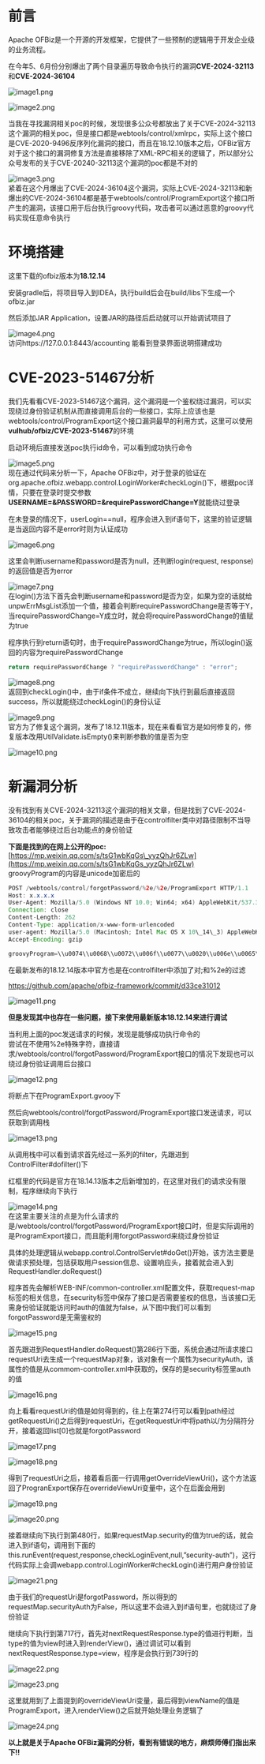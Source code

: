 前言
==

Apache OFBiz是一个开源的开发框架，它提供了一些预制的逻辑用于开发企业级的业务流程。

在今年5、6月份分别爆出了两个目录遍历导致命令执行的漏洞**CVE-2024-32113**和**CVE-2024-36104**

![image1.png](https://shs3.b.qianxin.com/attack_forum/2024/06/attach-b67b57456111e79fe2677158438a970fce003504.png)

![image2.png](https://shs3.b.qianxin.com/attack_forum/2024/06/attach-804e9c1895e329212b5c429095191af800650be8.png)

当我在寻找漏洞相关poc的时候，发现很多公众号都放出了关于CVE-2024-32113这个漏洞的相关poc，但是接口都是webtools/control/xmlrpc，实际上这个接口是CVE-2020-9496反序列化漏洞的接口，而且在18.12.10版本之后，OFBiz官方对于这个接口的漏洞修复方法是直接移除了XML-RPC相关的逻辑了，所以部分公众号发布的关于CVE-20240-32113这个漏洞的poc都是不对的

![image3.png](https://shs3.b.qianxin.com/attack_forum/2024/06/attach-2a2536d695ae0589f5cb09ff1d729b2180f92a7d.png)  
紧着在这个月爆出了CVE-2024-36104这个漏洞，实际上CVE-2024-32113和新爆出的CVE-2024-36104都是基于webtools/control/ProgramExport这个接口所产生的漏洞，该接口用于后台执行groovy代码，攻击者可以通过恶意的groovy代码实现任意命令执行

环境搭建
====

这里下载的ofbiz版本为**18.12.14**

安装gradle后，将项目导入到IDEA，执行build后会在build/libs下生成一个ofbiz.jar

然后添加JAR Application，设置JAR的路径后启动就可以开始调试项目了

![image4.png](https://shs3.b.qianxin.com/attack_forum/2024/06/attach-743717f0744a9b6be39ab27bfd11df297ce06330.png)  
访问https://127.0.0.1:8443/accounting 能看到登录界面说明搭建成功

CVE-2023-51467分析
================

我们先看看CVE-2023-51467这个漏洞，这个漏洞是一个鉴权绕过漏洞，可以实现绕过身份验证机制从而直接调用后台的一些接口，实际上应该也是webtools/control/ProgramExport这个接口漏洞最早的利用方式，这里可以使用**vulhub/ofbiz/CVE-2023-51467**的环境

启动环境后直接发送poc执行id命令，可以看到成功执行命令

![image5.png](https://shs3.b.qianxin.com/attack_forum/2024/06/attach-2bb7928ed61c0025819f40f0bd32706679b24d25.png)  
现在通过代码来分析一下，Apache OFBiz中，对于登录的验证在org.apache.ofbiz.webapp.control.LoginWorker#checkLogin()下，根据poc详情，只要在登录时提交参数**USERNAME=&amp;PASSWORD=&amp;requirePasswordChange=Y**就能绕过登录

在未登录的情况下，userLogin==null，程序会进入到if语句下，这里的验证逻辑是当返回内容不是error时则为认证成功

![image6.png](https://shs3.b.qianxin.com/attack_forum/2024/06/attach-0ecd6dc299b1bd9e242ef379658bf72fde9d170a.png)

这里会判断username和password是否为null，还判断login(request, response)的返回值是否为error

![image7.png](https://shs3.b.qianxin.com/attack_forum/2024/06/attach-fa6bff906554921bf8c5fa7cd68fa2735f667618.png)  
在login()方法下首先会判断username和password是否为空，如果为空的话就给unpwErrMsgList添加一个值，接着会判断requirePasswordChange是否等于Y，当requirePasswordChange=Y成立时，就会将requirePasswordChange的值赋为true

程序执行到return语句时，由于requirePasswordChange为true，所以login()返回的内容为requirePasswordChange

```java
return requirePasswordChange ? "requirePasswordChange" : "error";
```

![image8.png](https://shs3.b.qianxin.com/attack_forum/2024/06/attach-a68c3dadc1dec0fc86f2cb7201c3266ff02bfd28.png)  
返回到checkLogin()中，由于if条件不成立，继续向下执行到最后直接返回success，所以就能绕过checkLogin()的身份认证

![image9.png](https://shs3.b.qianxin.com/attack_forum/2024/06/attach-828587c8209d37e6d03f5c8e988f4b620b82d5bc.png)  
官方为了修复这个漏洞，发布了18.12.11版本，现在来看看官方是如何修复的，修复版本改用UtilValidate.isEmpty()来判断参数的值是否为空

![image10.png](https://shs3.b.qianxin.com/attack_forum/2024/06/attach-310b7ffae4a313231ebcd3a4120c3440444018c3.png)

新漏洞分析
=====

没有找到有关CVE-2024-32113这个漏洞的相关文章，但是找到了CVE-2024-36104的相关poc，关于漏洞的描述是由于在controlfilter类中对路径限制不当导致攻击者能够绕过后台功能点的身份验证

**下面是找到的在网上公开的poc:**  
[https://mp.weixin.qq.com/s/tsG1wbKqGs\_yyzQhJr6ZLw](https://mp.weixin.qq.com/s/tsG1wbKqGs_yyzQhJr6ZLw)  
groovyProgram的内容是unicode加密后的

```java
POST /webtools/control/forgotPassword/%2e/%2e/ProgramExport HTTP/1.1
Host: x.x.x.x
User-Agent: Mozilla/5.0 (Windows NT 10.0; Win64; x64) AppleWebKit/537.36 (KHTML, like Gecko) Chrome/113.0.0.0 Safari/537.36 Edg/113.0.1774.35
Connection: close
Content-Length: 262
Content-Type: application/x-www-form-urlencoded
user-agent: Mozilla/5.0 (Macintosh; Intel Mac OS X 10\_14\_3) AppleWebKit/605.1.15 (KHTML, like Gecko) Version/12.0.3 Safari/605.1.15
Accept-Encoding: gzip

groovyProgram=\\u0074\\u0068\\u0072\\u006f\\u0077\\u0020\\u006e\\u0065\\u0077\\u0020\\u0045\\u0078\\u0063\\u0065\\u0070\\u0074\\u0069\\u006f\\u006e\\u0028\\u0027\\u0069\\u0064\\u0027\\u002e\\u0065\\u0078\\u0065\\u0063\\u0075\\u0074\\u0065\\u0028\\u0029\\u002e\\u0074\\u0065\\u0078\\u0074\\u0029\\u003b
```

在最新发布的18.12.14版本中官方也是在controlfilter中添加了对;和%2e的过滤

<https://github.com/apache/ofbiz-framework/commit/d33ce31012>

![image11.png](https://shs3.b.qianxin.com/attack_forum/2024/06/attach-50a7c7b8e7ec5853a4b50c0f66e157d69d82ee8f.png)

**但是发现其中也存在一些问题，接下来使用最新版本18.12.14来进行调试**

当利用上面的poc发送请求的时候，发现是能够成功执行命令的  
尝试在不使用%2e特殊字符，直接请求/webtools/control/forgotPassword/ProgramExport接口的情况下发现也可以绕过身份验证调用后台接口

![image12.png](https://shs3.b.qianxin.com/attack_forum/2024/06/attach-7058eb5e05d00c0958dd1c256c0b5eb425d998d4.png)

将断点下在ProgramExport.gvooy下

然后向webtools/control/forgotPassword/ProgramExport接口发送请求，可以获取到调用栈

![image13.png](https://shs3.b.qianxin.com/attack_forum/2024/06/attach-733a877234956dcada01a4f3536a173cd6728b1b.png)

从调用栈中可以看到请求首先经过一系列的filter，先跟进到ControlFilter#dofilter()下

红框里的代码是官方在18.14.13版本之后新增加的，在这里对我们的请求没有限制，程序继续向下执行

![image14.png](https://shs3.b.qianxin.com/attack_forum/2024/06/attach-4639e19c147cb35cc6522d75213ae87be43ae29e.png)  
在这里主要关注的点是为什么请求的是/webtools/control/forgotPassword/ProgramExport接口时，但是实际调用的是ProgramExport接口，而且能利用forgotPassword来绕过身份验证

具体的处理逻辑从webapp.control.ControlServlet#doGet()开始，该方法主要是做请求预处理，包括获取用户session信息、设置响应头，接着就会进入到RequestHandler.doRequest()

程序首先会解析WEB-INF/common-controller.xml配置文件，获取request-map标签的相关信息，在security标签中保存了接口是否需要鉴权的信息，当该接口无需身份验证就能访问时auth的值就为false，从下图中我们可以看到forgotPassword是无需鉴权的

![image15.png](https://shs3.b.qianxin.com/attack_forum/2024/06/attach-a509b1dcbd8aabf566d0e2a567856ba14ff9cb09.png)

首先跟进到RequestHandler.doRequest()第286行下面，系统会通过所请求接口requestUri去生成一个requestMap对象，该对象有一个属性为securityAuth，该属性的值是从commom-controller.xml中获取的，保存的是security标签里auth的值

![image16.png](https://shs3.b.qianxin.com/attack_forum/2024/06/attach-68ac7b82d7d1d3a2050b747ed5a4285725918c71.png)

向上看看requestUri的值是如何得到的，往上在第274行可以看到path经过getRequestUri()之后得到requestUri，在getRequestUri中将path以/为分隔符分开，接着返回list\[0\]也就是forgotPassword

![image17.png](https://shs3.b.qianxin.com/attack_forum/2024/06/attach-2540f2778be063bce2152b5198099067e2697636.png)

![image18.png](https://shs3.b.qianxin.com/attack_forum/2024/06/attach-042741f9e97759ecc1746f7964c65408783dbf65.png)

得到了requestUri之后，接着看后面一行调用getOverrideViewUri()，这个方法返回了ProgranExport保存在overrideViewUri变量中，这个在后面会用到

![image19.png](https://shs3.b.qianxin.com/attack_forum/2024/06/attach-b9c3f342d1e0b5f525262b65b5901dd71d3707e6.png)

![image20.png](https://shs3.b.qianxin.com/attack_forum/2024/06/attach-2c2d4036adc67c56d31325b95d132b1e77479141.png)

接着继续向下执行到第480行，如果requestMap.security的值为true的话，就会进入到if语句，调用到下面的this.runEvent(request,response,checkLoginEvent,null,”security-auth”)，这行代码实际上会调webapp.control.LoginWorker#checkLogin()进行用户身份验证

![image21.png](https://shs3.b.qianxin.com/attack_forum/2024/06/attach-814255b09a8514076c27dc77ab6993b8b1658c05.png)

由于我们的requestUri是forgotPassword，所以得到的requestMap.securityAuth为False，所以这里不会进入到if语句里，也就绕过了身份验证

继续向下执行到第717行，首先对nextRequestResponse.type的值进行判断，当type的值为view时进入到renderView()，通过调试可以看到nextRequestResponse.type=view，程序是会执行到739行的

![image22.png](https://shs3.b.qianxin.com/attack_forum/2024/06/attach-95d17a23bd14ebf437fd224f45f84cd192bc8521.png)

![image23.png](https://shs3.b.qianxin.com/attack_forum/2024/06/attach-05c40fcb9893c34ce420bfaaeb390d7d1d17865a.png)

这里就用到了上面提到的overrideViewUri变量，最后得到viewName的值是ProgramExport，进入renderView()之后就开始处理业务逻辑了

![image24.png](https://shs3.b.qianxin.com/attack_forum/2024/06/attach-61e816a23e7aee04266990d33ee1258e3958758c.png)

**以上就是关于Apache OFBiz漏洞的分析，看到有错误的地方，麻烦师傅们指出来下!!**